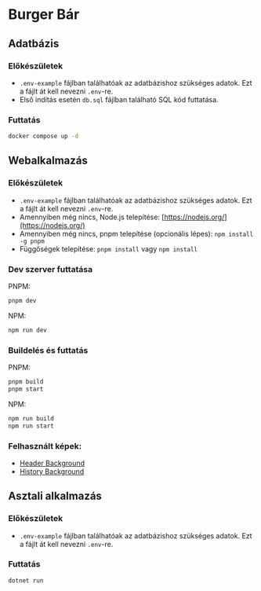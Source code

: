 # Burger Bár

## Adatbázis

### Előkészületek

- `.env-example` fájlban találhatóak az adatbázishoz szükséges adatok. Ezt a fájlt át kell nevezni `.env`-re.
- Első indítás esetén `db.sql` fájlban található SQL kód futtatása.

### Futtatás

```bash
docker compose up -d
```

## Webalkalmazás

### Előkészületek

- `.env-example` fájlban találhatóak az adatbázishoz szükséges adatok. Ezt a fájlt át kell nevezni `.env`-re.
- Amennyiben még nincs, Node.js telepítése: [https://nodejs.org/](https://nodejs.org/)
- Amennyiben még nincs, pnpm telepítése (opcionális lépes): `npm install -g pnpm`
- Függőségek telepítése: `pnpm install` vagy `npm install`

### Dev szerver futtatása

PNPM:

```bash
pnpm dev
```

NPM:

```bash
npm run dev
```

### Buildelés és futtatás

PNPM:

```bash
pnpm build
pnpm start
```

NPM:

```bash
npm run build
npm run start
```

### Felhasznált képek:

- [Header Background](https://www.goodfon.com/food/wallpaper-gamburger-burger-mcdonald-s-perets.html)
- [History Background](https://stockcake.com/i/juicy-gourmet-burger_70090_3048)

## Asztali alkalmazás

### Előkészületek

- `.env-example` fájlban találhatóak az adatbázishoz szükséges adatok. Ezt a fájlt át kell nevezni `.env`-re.

### Futtatás

```bash
dotnet run
```
